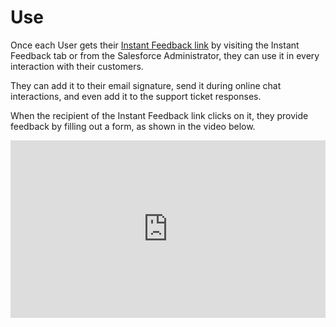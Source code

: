 # Use

Once each User gets their [Instant Feedback link](https://youtu.be/MNMbtNCQFm4) by visiting the Instant Feedback tab or from the Salesforce Administrator, they can use it in every interaction with their customers. 

They can add it to their email signature, send it during online chat interactions, and even add it to the support ticket responses.

When the recipient of the Instant Feedback link clicks on it, they provide feedback by filling out a form, as shown in the video below.

<div style="padding-bottom: 56.25%; position: relative;"><iframe width="100%" height="100%" src="https://www.youtube.com/embed/P66a6VYogCI" frameborder="0" allow="accelerometer; autoplay; encrypted-media; gyroscope; picture-in-picture; fullscreen"  style="position: absolute; top: 0px; left: 0px; width: 100%; height: 100%;"><small>Powered by <a href="https://embed.tube/embed-code-generator/youtube/">youtube embed video</a> generator</small></iframe></div>
